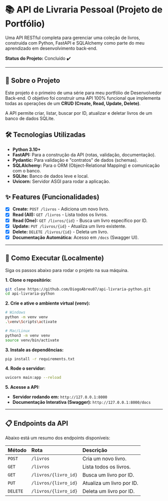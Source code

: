 # 📚 API de Livraria Pessoal (Projeto de Portfólio)

Uma API RESTful completa para gerenciar uma coleção de livros, construída com Python, FastAPI e SQLAlchemy como parte do meu aprendizado em desenvolvimento back-end.

**Status do Projeto:** Concluído ✔️

---

## 🚀 Sobre o Projeto

Este projeto é o primeiro de uma série para meu portfólio de Desenvolvedor Back-end. O objetivo foi construir uma API 100% funcional que implementa todas as operações de um **CRUD (Create, Read, Update, Delete)**.

A API permite criar, listar, buscar por ID, atualizar e deletar livros de um banco de dados SQLite.

## 🛠️ Tecnologias Utilizadas

* **Python 3.10+**
* **FastAPI:** Para a construção da API (rotas, validação, documentação).
* **Pydantic:** Para validação e "contratos" de dados (schemas).
* **SQLAlchemy:** Para o ORM (Object-Relational Mapping) e comunicação com o banco.
* **SQLite:** Banco de dados leve e local.
* **Uvicorn:** Servidor ASGI para rodar a aplicação.

## ✨ Features (Funcionalidades)

* [x] **Create:** `POST /livros` - Adiciona um novo livro.
* [x] **Read (All):** `GET /livros` - Lista todos os livros.
* [x] **Read (One):** `GET /livros/{id}` - Busca um livro específico por ID.
* [x] **Update:** `PUT /livros/{id}` - Atualiza um livro existente.
* [x] **Delete:** `DELETE /livros/{id}` - Deleta um livro.
* [x] **Documentação Automática:** Acesso em `/docs` (Swagger UI).

---

## 🏁 Como Executar (Localmente)

Siga os passos abaixo para rodar o projeto na sua máquina.

**1. Clone o repositório:**
```bash
git clone https://github.com/DiogoAbreu07/api-livraria-python.git
cd api-livraria-python
```

**2. Crie e ative o ambiente virtual (venv):**
```bash
# Windows
python -m venv venv
.\venv\Scripts\activate

# Mac/Linux
python3 -m venv venv
source venv/bin/activate
```

**3. Instale as dependências:**
```bash
pip install -r requirements.txt
```

**4. Rode o servidor:**
```bash
uvicorn main:app --reload
```

**5. Acesse a API:**
* **Servidor rodando em:** `http://127.0.0.1:8000`
* **Documentação Interativa (Swagger):** `http://127.0.0.1:8000/docs`

---

## 📋 Endpoints da API

Abaixo está um resumo dos endpoints disponíveis:

| Método | Rota | Descrição |
| :--- | :--- | :--- |
| `POST` | `/livros` | Cria um novo livro. |
| `GET` | `/livros` | Lista todos os livros. |
| `GET` | `/livros/{livro_id}` | Busca um livro por ID. |
| `PUT` | `/livros/{livro_id}` | Atualiza um livro por ID. |
| `DELETE` | `/livros/{livro_id}`| Deleta um livro por ID. |